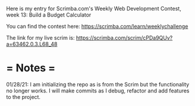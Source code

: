 Here is my entry for Scrimba.com's Weekly Web Development Contest, week 13: Build a Budget Calculator

You can find the contest here: https://scrimba.com/learn/weeklychallenge

The link for my live scrim is: https://scrimba.com/scrim/cPDa9QUv?a=63462.0.3.L68_48

= Notes =
=========

01/28/21: I am initializing the repo as is from the Scrim but the functionality no longer works.  I will make commits as I debug, refactor and add features to the project.
